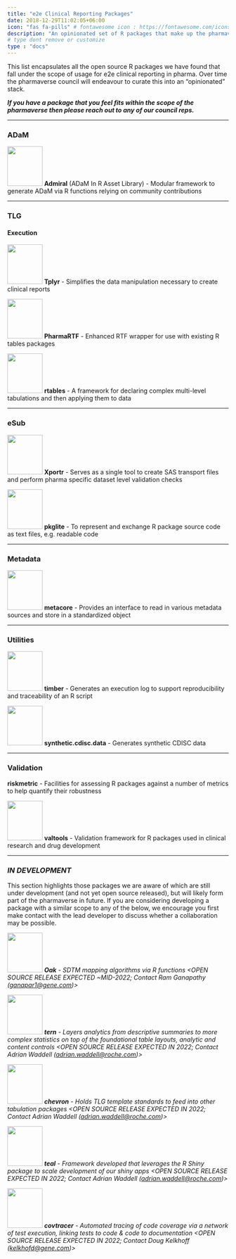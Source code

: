 ```yaml
---
title: "e2e Clinical Reporting Packages"
date: 2018-12-29T11:02:05+06:00
icon: "fas fa-pills" # fontawesome icon : https://fontawesome.com/icons
description: "An opinionated set of R packages that make up the pharmaverse core."
# type dont remove or customize
type : "docs"
---
```


This list encapsulates all the open source R packages we have found that fall under the scope of usage for e2e clinical reporting in pharma. Over time the pharmaverse council will endeavour to curate this into an “opinionated” stack. 

_**If you have a package that you feel fits within the scope of the pharmaverse then please reach out to any of our council reps.**_

<hr>

### ADaM

<img width="80" height="90" src="https://raw.githubusercontent.com/insightsengineering/hex-stickers/master/PNG/admiral.png"> **Admiral** (ADaM In R Asset Library) - Modular framework to generate ADaM via R functions relying on community contributions

<hr>

### TLG

#### Execution

<img width="80" height="90" src="https://raw.githubusercontent.com/atorus-research/Tplyr/master/man/figures/logo.png"> **Tplyr** - Simplifies the data manipulation necessary to create clinical reports

<img width="80" height="90" src="https://user-images.githubusercontent.com/82581364/133070970-d908707d-0bfc-4e88-a8da-b12b4015024a.png"> **PharmaRTF** - Enhanced RTF wrapper for use with existing R tables packages

<img width="80" height="90" src="https://raw.githubusercontent.com/insightsengineering/hex-stickers/master/PNG/rtables.png"> **rtables** - A framework for declaring complex multi-level tabulations and then applying them to data
    
<hr>

### eSub

<img width="80" height="90" src="https://user-images.githubusercontent.com/82581364/133087030-77a3cb51-2fb4-49c5-ad16-b58f39f36df4.png"> **Xportr** - Serves as a single tool to create SAS transport files and perform pharma specific dataset level validation checks 

<img width="80" height="90" src="https://raw.githubusercontent.com/Merck/pkglite/master/man/figures/logo.png"> **pkglite** - To represent and exchange R package source code as text files, e.g. readable code

<hr>

### Metadata

<img width="80" height="90" src="https://user-images.githubusercontent.com/82581364/133087425-8d4355a3-19ab-477d-949c-36d515555f60.png"> **metacore** - Provides an interface to read in various metadata sources and store in a standardized object 

<hr>

### Utilities

<img width="80" height="90" src="https://atorus-research.github.io/timber/reference/figures/logo.png"> **timber** - Generates an execution log to support reproducibility and traceability of an R script

<img width="80" height="90" src="https://raw.githubusercontent.com/insightsengineering/hex-stickers/master/PNG/synthetic.cdisc.data.png"> **synthetic.cdisc.data** - Generates synthetic CDISC data

<hr>

### Validation

**riskmetric** - Facilities for assessing R packages against a number of metrics to help quantify their robustness

<img width="80" height="90" src="https://raw.githubusercontent.com/phuse-org/valtools/master/man/figures/logo.png"> **valtools** - Validation framework for R packages used in clinical research and drug development

<hr>

### _IN DEVELOPMENT_

This section highlights those packages we are aware of which are still under development (and not yet open source released), but will likely form part of the pharmaverse in future. If you are considering developing a package with a similar scope to any of the below, we encourage you first make contact with the lead developer to discuss whether a collaboration may be possible.

<img width="80" height="90" src="https://user-images.githubusercontent.com/82581364/133067114-65f89b9c-be77-4a85-8d78-bd6229c24921.png"> _**Oak** - SDTM mapping algorithms via R functions <OPEN SOURCE RELEASE EXPECTED ~MID-2022; Contact Ram Ganapathy (ganapar1@gene.com)>_ 

<img width="80" height="90" src="https://raw.githubusercontent.com/insightsengineering/hex-stickers/master/PNG/tern.png"> _**tern** - Layers analytics from descriptive summaries to more complex statistics on top of the foundational table layouts, analytic and content controls <OPEN SOURCE RELEASE EXPECTED IN 2022; Contact Adrian Waddell (adrian.waddell@roche.com)>_

<img width="80" height="90" src="https://raw.githubusercontent.com/insightsengineering/hex-stickers/master/PNG/chevron.png"> _**chevron** - Holds TLG template standards to feed into other tabulation packages <OPEN SOURCE RELEASE EXPECTED IN 2022; Contact Adrian Waddell (adrian.waddell@roche.com)>_

<img width="80" height="90" src="https://raw.githubusercontent.com/insightsengineering/hex-stickers/master/PNG/teal.png"> _**teal** - Framework developed that leverages the R Shiny package to scale development of our shiny apps <OPEN SOURCE RELEASE EXPECTED IN 2022; Contact Adrian Waddell (adrian.waddell@roche.com)>_

<img width="80" height="90" src="https://raw.githubusercontent.com/insightsengineering/hex-stickers/master/PNG/covtracer.png"> _**covtracer** - Automated tracing of code coverage via a network of test execution, linking tests to code & code to documentation <OPEN SOURCE RELEASE EXPECTED IN 2022; Contact Doug Kelkhoff (kelkhofd@gene.com)>_

